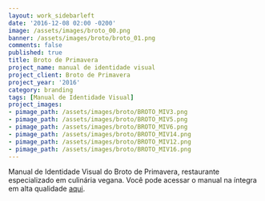 ```yaml
---
layout: work_sidebarleft
date: '2016-12-08 02:00 -0200'
image: /assets/images/broto_00.png
banner: /assets/images/broto/broto_01.png
comments: false
published: true
title: Broto de Primavera
project_name: manual de identidade visual
project_client: Broto de Primavera
project_year: '2016'
category: branding
tags: [Manual de Identidade Visual]
project_images:
- pimage_path: /assets/images/broto/BROTO_MIV3.png
- pimage_path: /assets/images/broto/BROTO_MIV5.png
- pimage_path: /assets/images/broto/BROTO_MIV6.png
- pimage_path: /assets/images/broto/BROTO_MIV14.png
- pimage_path: /assets/images/broto/BROTO_MIV12.png
- pimage_path: /assets/images/broto/BROTO_MIV16.png
---
```

Manual de Identidade Visual do Broto de Primavera, restaurante especializado em culinária vegana. Você pode acessar o manual na íntegra em alta qualidade [aqui](https://drive.google.com/file/d/0B3hR4sajYAW9am9ZOFJ1SThUcEU/view?usp=sharing).
